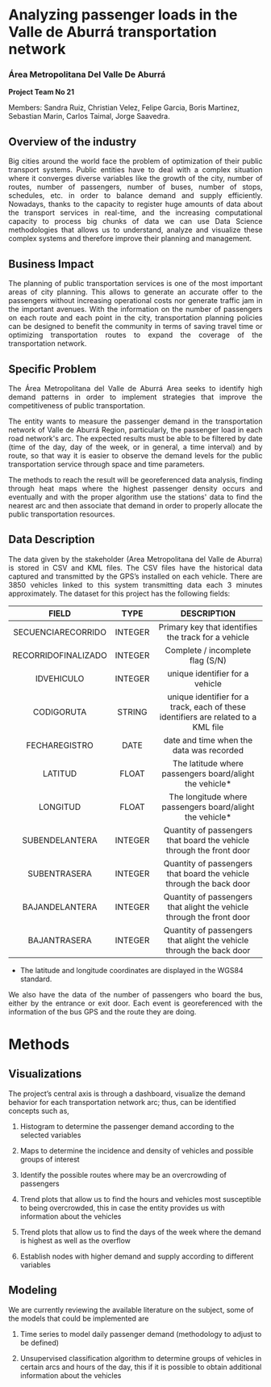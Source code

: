 # Analyzing passenger loads in the Valle de Aburrá transportation network
### Área Metropolitana Del Valle De Aburrá
**Project Team No 21**

Members: Sandra Ruiz, Christian Velez, Felipe Garcia, Boris Martinez, Sebastian Marin, Carlos Taimal, Jorge Saavedra.

## Overview of the industry
<p style='text-align: justify;'> 
Big cities around the world face the problem of optimization of their public transport systems. Public entities have to deal with a complex situation where it converges diverse variables like the growth of the city, number of routes, number of passengers, number of buses, number of stops, schedules, etc. in order to balance demand and supply efficiently. Nowadays, thanks to the capacity to register huge amounts of data about the transport services in real-time, and the increasing computational capacity to process big chunks of data we can use Data Science methodologies that allows us to understand, analyze and visualize these complex systems and therefore improve their planning and management.
</p>

## Business Impact
<p style='text-align: justify;'> 
The planning of public transportation services is one of the most important areas of city planning. This allows to generate an accurate offer to the passengers without increasing operational costs nor generate traffic jam in the important avenues. With the information on the number of passengers on each route and each point in the city, transportation planning policies can be designed to benefit the community in terms of saving travel time or optimizing transportation routes to expand the coverage of the transportation network.
</p>

## Specific Problem
<p style='text-align: justify;'> 
The Área Metropolitana del Valle de Aburrá Area seeks to identify high demand patterns in order to implement strategies that improve the competitiveness of public transportation.
</p>
<p style='text-align: justify;'> 
The entity wants to measure the passenger demand in the transportation network of Valle de Aburrá Region, particularly, the passenger load in each road network's arc. The expected results must be able to be filtered by date (time of the day, day of the week, or in general, a time interval) and by route, so that way it is easier to observe the demand levels for the public transportation service through space and time parameters.
</p>
<p style='text-align: justify;'> 
The methods to reach the result will be georeferenced data analysis, finding through heat maps where the highest passenger density occurs and eventually and with the proper algorithm use the stations' data to find the nearest arc and then associate that demand in order to properly allocate the public transportation resources.
</p>

## Data Description
<p style='text-align: justify;'> 
The data given by the stakeholder (Area Metropolitana del Valle de Aburra) is stored in CSV and KML files.
The CSV files have the historical data captured and transmitted by the GPS’s installed on each vehicle. There are 3850 vehicles linked to this system transmitting data each 3 minutes approximately. The dataset for this project has the following fields:
</p>

|        FIELD        |   TYPE  |                                    DESCRIPTION                                    |
|:-------------------:|:-------:|:---------------------------------------------------------------------------------:|
| SECUENCIARECORRIDO  | INTEGER | Primary key that identifies the track for a vehicle                               |
| RECORRIDOFINALIZADO | INTEGER | Complete / incomplete flag (S/N)                                                  |
| IDVEHICULO          | INTEGER | unique identifier for a vehicle                                                   |
| CODIGORUTA          | STRING  | unique identifier for a track, each of these identifiers are related to a KML file|
| FECHAREGISTRO       | DATE    | date and time when the data was recorded                                          |
| LATITUD             | FLOAT   | The latitude where passengers board/alight the vehicle*                           |
| LONGITUD            | FLOAT   | The longitude where passengers board/alight the vehicle*                          |
| SUBENDELANTERA      | INTEGER | Quantity of passengers that board the vehicle through the front door              |
| SUBENTRASERA        | INTEGER | Quantity of passengers that board the vehicle through the back door               |
| BAJANDELANTERA      | INTEGER | Quantity of passengers that alight the vehicle through the front door             |
| BAJANTRASERA        | INTEGER | Quantity of passengers that alight the vehicle through the back door              |

* The latitude and longitude coordinates are displayed in the WGS84 standard.
<p style='text-align: justify;'> 
We also have the data of the number of passengers who board the bus, either by the entrance or exit door. Each event is georeferenced with the information of the bus GPS and the route they are doing.
</p>


# Methods


## Visualizations


The project’s central axis is through a dashboard, visualize the demand behavior for each transportation network arc; thus, can be identified concepts such as,


1. Histogram to determine the passenger demand according to the selected variables

2. Maps to determine the incidence and density of vehicles and possible groups of interest

3. Identify the possible routes where may be an overcrowding of passengers

4. Trend plots that allow us to find the hours and vehicles most susceptible to being overcrowded, this in case the entity provides us with information about the vehicles

5. Trend plots that allow us to find the days of the week where the demand is highest as well as the overflow

6. Establish nodes with higher demand and supply according to different variables


## Modeling

We are currently reviewing the available literature on the subject, some of the models that could be implemented are


1. Time series to model daily passenger demand (methodology to adjust to be defined)

2. Unsupervised classification algorithm to determine groups of vehicles in certain arcs and hours of the day, this if it is possible to obtain additional information about the vehicles
